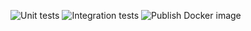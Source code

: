 ![Unit tests](https://github.com/Bartek-stu/github-actions-example/actions/workflows/run-unit-tests.yml/badge.svg) 
![Integration tests](https://github.com/Bartek-stu/github-actions-example/actions/workflows/run-integration-tests.yml/badge.svg) 
![Publish Docker image](https://github.com/Bartek-stu/github-actions-example/actions/workflows/publish-docker-image.yml/badge.svg)